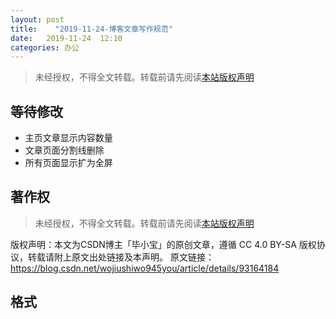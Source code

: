 ```yaml
---
layout: post
title:    "2019-11-24-博客文章写作规范"
date:   2019-11-24  12:10 
categories: 办公
---
```


> 未经授权，不得全文转载。转载前请先阅读[本站版权声明](https://lonlypan.com/archivers/版权声明)

## 等待修改

 - 主页文章显示内容数量
 - 文章页面分割线删除
 - 所有页面显示扩为全屏

## 著作权

> 未经授权，不得全文转载。转载前请先阅读[本站版权声明](https://lonlypan.com/archivers/版权声明)



版权声明：本文为CSDN博主「毕小宝」的原创文章，遵循 CC 4.0 BY-SA 版权协议，转载请附上原文出处链接及本声明。
原文链接：https://blog.csdn.net/wojiushiwo945you/article/details/93164184

## 格式


